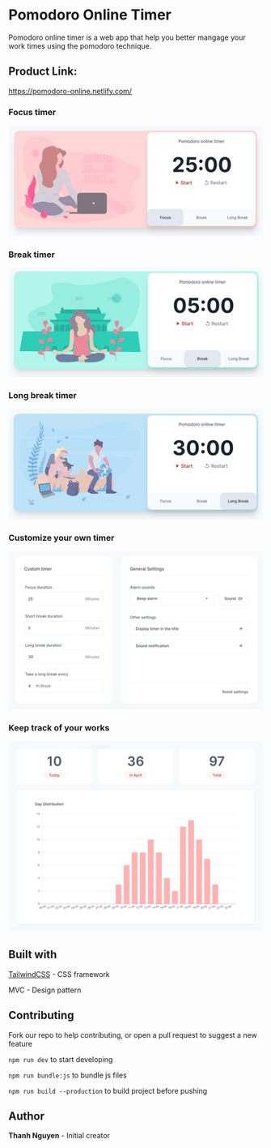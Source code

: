 # Pomodoro Online Timer 
Pomodoro online timer is a web app that help you better mangage your work times using the pomodoro technique.


## Product Link:
https://pomodoro-online.netlify.com/


### Focus timer
![Focus timer preview](https://raw.githubusercontent.com/NLNT/Pomodoro-timer/master/img/Previews/Focus-timer.JPG)

### Break timer
![Break timer preview](https://raw.githubusercontent.com/NLNT/Pomodoro-timer/master/img/Previews/break-timer.JPG)

### Long break timer
![Long break timer preview](https://raw.githubusercontent.com/NLNT/Pomodoro-timer/master/img/Previews/Long-break%20timer.JPG)

### Customize your own timer
![Timer settings preview](https://raw.githubusercontent.com/NLNT/Pomodoro-timer/master/img/Previews/settings-preview.JPG)

### Keep track of your works
![Data history preview](https://raw.githubusercontent.com/NLNT/Pomodoro-timer/master/img/Previews/history-preview.png)

## Built with
[TailwindCSS](https://tailwindcss.com/) - CSS framework

MVC - Design pattern


## Contributing
Fork our repo to help contributing, or open a pull request to suggest a new feature

```npm run dev``` to start developing

```npm run bundle:js``` to bundle js files

```npm run build --production``` to build project before pushing



## Author
**Thanh Nguyen** - Initial creator
